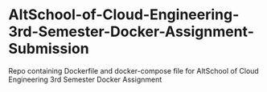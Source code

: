 # AltSchool-of-Cloud-Engineering-3rd-Semester-Docker-Assignment-Submission
Repo containing Dockerfile and docker-compose file for AltSchool of Cloud Engineering 3rd Semester Docker Assignment
